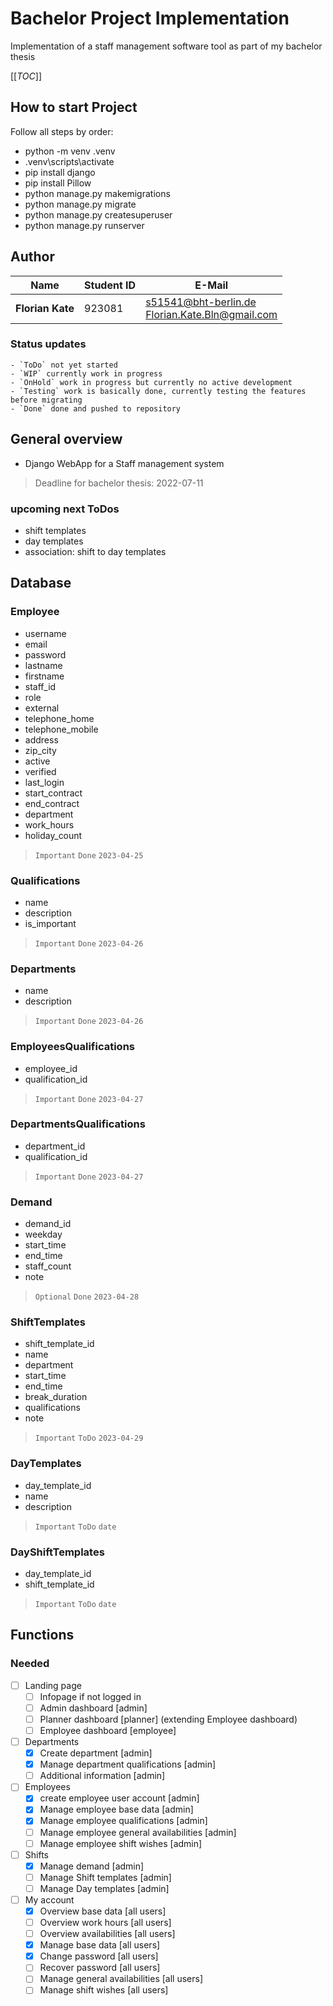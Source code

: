 # Bachelor Project Implementation
Implementation of a staff management software tool as part of my bachelor thesis

[[_TOC_]]

## How to start Project
Follow all steps by order:
- python -m venv .venv
- .venv\scripts\activate
- pip install django
- pip install Pillow
- python manage.py makemigrations
- python manage.py migrate
- python manage.py createsuperuser
- python manage.py runserver

## Author
| Name             | Student ID | E-Mail                                              |
|------------------|------------|-----------------------------------------------------|
| **Florian Kate** | 923081     | s51541@bht-berlin.de<br/>Florian.Kate.Bln@gmail.com |

### Status updates
    - `ToDo` not yet started
    - `WIP` currently work in progress
    - `OnHold` work in progress but currently no active development
    - `Testing` work is basically done, currently testing the features before migrating
    - `Done` done and pushed to repository

## General overview

- Django WebApp for a Staff management system
> Deadline for bachelor thesis: 2022-07-11

### upcoming next ToDos
- shift templates
- day templates
- association: shift to day templates

## Database
### Employee
- username
- email
- password
- lastname
- firstname
- staff_id
- role
- external
- telephone_home
- telephone_mobile
- address
- zip_city
- active
- verified
- last_login
- start_contract
- end_contract
- department
- work_hours
- holiday_count

> `Important` `Done` `2023-04-25`

### Qualifications
- name
- description
- is_important

> `Important` `Done` `2023-04-26`

### Departments
- name
- description

> `Important` `Done` `2023-04-26`

### EmployeesQualifications
- employee_id
- qualification_id

> `Important` `Done` `2023-04-27`

### DepartmentsQualifications
- department_id
- qualification_id

> `Important` `Done` `2023-04-27`

### Demand
- demand_id
- weekday
- start_time
- end_time
- staff_count
- note

> `Optional` `Done` `2023-04-28`

### ShiftTemplates
- shift_template_id
- name
- department
- start_time
- end_time
- break_duration
- qualifications
- note

> `Important` `ToDo` `2023-04-29`

### DayTemplates
- day_template_id
- name
- description

> `Important` `ToDo` `date`

### DayShiftTemplates
- day_template_id
- shift_template_id

> `Important` `ToDo` `date`

## Functions
### Needed
- [ ] Landing page
  - [ ] Infopage if not logged in
  - [ ] Admin dashboard [admin]
  - [ ] Planner dashboard [planner] (extending Employee dashboard)
  - [ ] Employee dashboard [employee]
- [ ] Departments
  - [x] Create department [admin]
  - [x] Manage department qualifications [admin]
  - [ ] Additional information [admin]
- [ ] Employees
  - [x] create employee user account [admin]
  - [x] Manage employee base data [admin]
  - [x] Manage employee qualifications [admin]
  - [ ] Manage employee general availabilities [admin]
  - [ ] Manage employee shift wishes [admin]
- [ ] Shifts
  - [x] Manage demand [admin]
  - [ ] Manage Shift templates [admin]
  - [ ] Manage Day templates [admin]
- [ ] My account
  - [x] Overview base data [all users]
  - [ ] Overview work hours [all users]
  - [ ] Overview availabilities [all users]
  - [x] Manage base data [all users]
  - [x] Change password [all users]
  - [ ] Recover password [all users]
  - [ ] Manage general availabilities [all users]
  - [ ] Manage shift wishes [all users]
